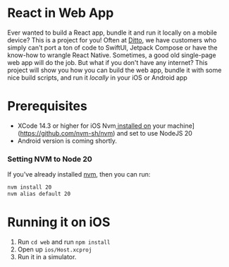 # React in Web App 

Ever wanted to build a React app, bundle it and run it locally on a mobile device? This is a project for you! Often at [Ditto](https://www.ditto.live), we have customers who simply can't port a ton of code to SwiftUI, Jetpack Compose or have the know-how to wrangle React Native. Sometimes, a good old single-page web app will do the job. But what if you don't have any internet? This project will show you how you can build the web app, bundle it with some nice build scripts, and run it _locally_ in your iOS or Android app

# Prerequisites

* XCode 14.3 or higher for iOS
Nvm[ installed on](https://github.com/nvm-sh/nvm) your machine](https://github.com/nvm-sh/nvm) and set to use NodeJS 20
* Android version is coming shortly.


### Setting NVM to Node 20

If you've already installed [nvm](https://github.com/nvm-sh/nvm), then you can run:

```sh
nvm install 20
nvm alias default 20
```

# Running it on iOS

1. Run `cd web` and run `npm install`
2. Open up `ios/Host.xcproj`
3. Run it in a simulator. 
